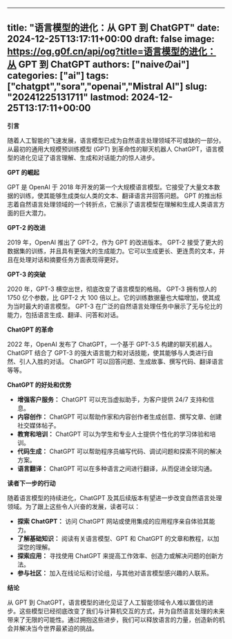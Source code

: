 
---
title: "语言模型的进化：从 GPT 到 ChatGPT"
date: 2024-12-25T13:17:11+00:00
draft: false
image: https://og.g0f.cn/api/og?title=语言模型的进化：从 GPT 到 ChatGPT
authors: ["naiveのai"]
categories: ["ai"]
tags: ["chatgpt","sora","openai","Mistral AI"]
slug: "20241225131711"
lastmod: 2024-12-25T13:17:11+00:00
---
**引言**

随着人工智能的飞速发展，语言模型已成为自然语言处理领域不可或缺的一部分。从最初的通用大规模预训练模型 (GPT) 到革命性的聊天机器人 ChatGPT，语言模型的进化见证了语言理解、生成和对话能力的惊人进步。

**GPT 的崛起**

GPT 是 OpenAI 于 2018 年开发的第一个大规模语言模型。它接受了大量文本数据的训练，使其能够生成类似人类的文本、翻译语言并回答问题。 GPT 的推出标志着自然语言处理领域的一个转折点，它展示了语言模型在理解和生成人类语言方面的巨大潜力。

**GPT-2 的改进**

2019 年，OpenAI 推出了 GPT-2，作为 GPT 的改进版本。 GPT-2 接受了更大的数据集的训练，并且具有更强大的生成能力。它可以生成更长、更连贯的文本，并且在处理对话和摘要任务方面表现得更好。

**GPT-3 的突破**

2020 年，GPT-3 横空出世，彻底改变了语言模型的格局。 GPT-3 拥有惊人的 1750 亿个参数，比 GPT-2 大 100 倍以上。它的训练数据量也大幅增加，使其成为当时最大的语言模型。 GPT-3 在广泛的自然语言处理任务中展示了无与伦比的能力，包括语言生成、翻译、问答和对话。

**ChatGPT 的革命**

2022 年，OpenAI 发布了 ChatGPT，一个基于 GPT-3.5 构建的聊天机器人。 ChatGPT 结合了 GPT-3 的强大语言能力和对话技能，使其能够与人类进行自然、引人入胜的对话。 ChatGPT 可以回答问题、生成故事、撰写代码、翻译语言等等。

**ChatGPT 的好处和优势**

* **增强客户服务：** ChatGPT 可以充当虚拟助手，为客户提供 24/7 支持和信息。
* **内容创作：** ChatGPT 可以帮助作家和内容创作者生成创意、撰写文章、创建社交媒体帖子。
* **教育和培训：** ChatGPT 可以为学生和专业人士提供个性化的学习体验和培训。
* **代码生成：** ChatGPT 可以帮助程序员编写代码、调试问题和探索不同的解决方案。
* **语言翻译：** ChatGPT 可以在多种语言之间进行翻译，从而促进全球沟通。

**读者下一步的行动**

随着语言模型的持续进化，ChatGPT 及其后续版本有望进一步改变自然语言处理领域。为了跟上这些令人兴奋的发展，读者可以：

* **探索 ChatGPT：** 访问 ChatGPT 网站或使用集成的应用程序亲自体验其能力。
* **了解基础知识：** 阅读有关语言模型、GPT 和 ChatGPT 的文章和教程，以加深您的理解。
* **探索应用：** 寻找使用 ChatGPT 来提高工作效率、创造力或解决问题的创新方法。
* **参与社区：** 加入在线论坛和讨论组，与其他对语言模型感兴趣的人联系。

**结论**

从 GPT 到 ChatGPT，语言模型的进化见证了人工智能领域令人难以置信的进步。这些模型已经彻底改变了我们与计算机交互的方式，并为自然语言处理的未来带来了无限的可能性。通过拥抱这些进步，我们可以释放语言的力量，创造新的机会并解决当今世界最紧迫的挑战。